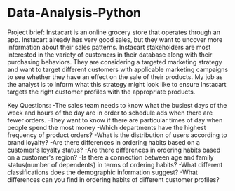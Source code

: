 # Data-Analysis-Python
Project brief: 
Instacart is an online grocery store that operates through an app. Instacart already has very good sales, but they want to uncover more information about their sales patterns. Instacart stakeholders are most interested in the variety of customers in their database along with their purchasing behaviors. They are considering a targeted marketing strategy and want to target different customers with applicable marketing campaigns to see whether they have an effect on the sale of their products. My job as the analyst is to inform what this strategy might look like to ensure Instacart targets the right customer profiles with the appropriate products. 

Key Questions:
-The sales team needs to know what the busiest days of the week and hours of the day are in order to schedule ads when there are fewer orders. 
-They want to know if there are particular times of day when people spend the most money 
-Which departments have the highest frequency of product orders?
-What is the distribution of users according to brand loyalty?
-Are there differences in ordering habits based on a customer's loyalty status?
-Are there differences in ordering habits based on a customer's region?
-Is there a connection between age and family status(number of dependents) in terms of ordering habits?
-What different classifications does the demographic information suggest?
-What differences can you find in ordering habits of different customer profiles?

